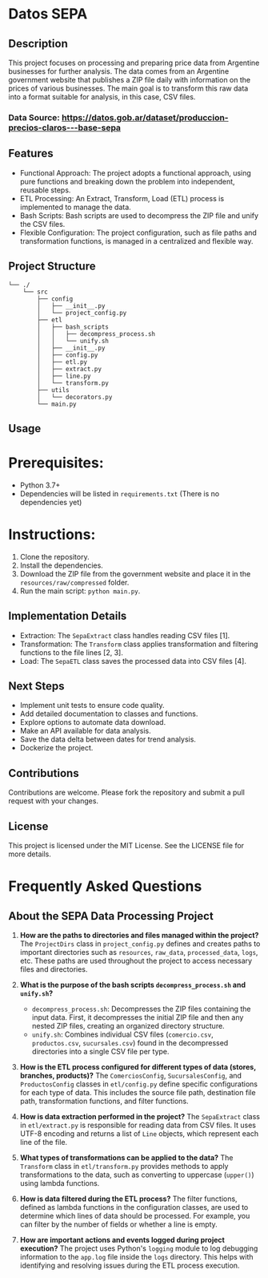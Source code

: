 # Datos SEPA

## Description

This project focuses on processing and preparing price data from Argentine businesses for further analysis. 
The data comes from an Argentine government website that publishes a ZIP file daily with information on 
the prices of various businesses. The main goal is to transform this raw data into a format suitable 
for analysis, in this case, CSV files.

### Data Source: https://datos.gob.ar/dataset/produccion-precios-claros---base-sepa

## Features

- Functional Approach: The project adopts a functional approach, using pure functions and breaking down the 
  problem into independent, reusable steps.
- ETL Processing: An Extract, Transform, Load (ETL) process is implemented to manage the data.
- Bash Scripts: Bash scripts are used to decompress the ZIP file and unify the CSV files.
- Flexible Configuration: The project configuration, such as file paths and transformation functions, 
  is managed in a centralized and flexible way.

## Project Structure

```
└── ./
    └── src
        ├── config
        │   ├── __init__.py
        │   └── project_config.py
        ├── etl
        │   ├── bash_scripts
        │   │   ├── decompress_process.sh
        │   │   └── unify.sh
        │   ├── __init__.py
        │   ├── config.py
        │   ├── etl.py
        │   ├── extract.py
        │   ├── line.py
        │   └── transform.py
        ├── utils
        │   └── decorators.py
        └── main.py
```

## Usage

# Prerequisites:

- Python 3.7+
- Dependencies will be listed in `requirements.txt` (There is no dependencies yet)

# Instructions:

1. Clone the repository.
2. Install the dependencies.
3. Download the ZIP file from the government website and place it in the `resources/raw/compressed` folder.
4. Run the main script: `python main.py`.

## Implementation Details

- Extraction: The `SepaExtract` class handles reading CSV files [1].
- Transformation: The `Transform` class applies transformation and filtering functions to the file lines [2, 3].
- Load: The `SepaETL` class saves the processed data into CSV files [4].

## Next Steps

- Implement unit tests to ensure code quality.
- Add detailed documentation to classes and functions.
- Explore options to automate data download.
- Make an API available for data analysis.
- Save the data delta between dates for trend analysis.
- Dockerize the project.

## Contributions

Contributions are welcome. Please fork the repository and submit a pull request with your changes.

## License

This project is licensed under the MIT License. See the LICENSE file for more details.

# Frequently Asked Questions

## About the SEPA Data Processing Project

1. **How are the paths to directories and files managed within the project?**
   The `ProjectDirs` class in `project_config.py` defines and creates paths to important directories such as `resources`, `raw_data`, `processed_data`, `logs`, etc. These paths are used throughout the project to access necessary files and directories.

2. **What is the purpose of the bash scripts `decompress_process.sh` and `unify.sh`?**
   - `decompress_process.sh`: Decompresses the ZIP files containing the input data. First, it decompresses the initial ZIP file and then any nested ZIP files, creating an organized directory structure.
   - `unify.sh`: Combines individual CSV files (`comercio.csv`, `productos.csv`, `sucursales.csv`) found in the decompressed directories into a single CSV file per type.

3. **How is the ETL process configured for different types of data (stores, branches, products)?**
   The `ComerciosConfig`, `SucursalesConfig`, and `ProductosConfig` classes in `etl/config.py` define specific configurations for each type of data. This includes the source file path, destination file path, transformation functions, and filter functions.

4. **How is data extraction performed in the project?**
   The `SepaExtract` class in `etl/extract.py` is responsible for reading data from CSV files. It uses UTF-8 encoding and returns a list of `Line` objects, which represent each line of the file.

5. **What types of transformations can be applied to the data?**
   The `Transform` class in `etl/transform.py` provides methods to apply transformations to the data, such as converting to uppercase (`upper()`) using lambda functions.

6. **How is data filtered during the ETL process?**
   The filter functions, defined as lambda functions in the configuration classes, are used to determine which lines of data should be processed. For example, you can filter by the number of fields or whether a line is empty.

7. **How are important actions and events logged during project execution?**
   The project uses Python's `logging` module to log debugging information to the `app.log` file inside the `logs` directory. This helps with identifying and resolving issues during the ETL process execution.